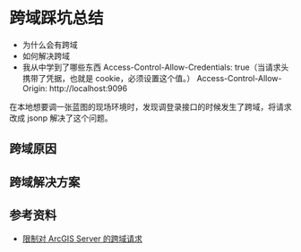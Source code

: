 # 跨域踩坑总结

- 为什么会有跨域
- 如何解决跨域
- 我从中学到了哪些东西
Access-Control-Allow-Credentials: true（当请求头携带了凭据，也就是 cookie，必须设置这个值。）
Access-Control-Allow-Origin: http://localhost:9096

在本地想要调一张蓝图的现场环境时，发现调登录接口的时候发生了跨域，将请求改成 jsonp 解决了这个问题。

## 跨域原因

## 跨域解决方案

## 参考资料

- [限制对 ArcGIS Server 的跨域请求](https://enterprise.arcgis.com/zh-cn/server/10.5/administer/windows/restricting-cross-domain-requests-to-arcgis-server.htm)
